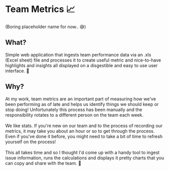 # Team Metrics 📈
(Boring placeholder name for now.. 😅)

## What?
Simple web application that ingests team performance data via an .xls (Excel sheet) file and processes it to create useful metric and nice-to-have highlights and insights all displayed on a disgestible and easy to use user interface. 🙌

## Why?
At my work, team metrics are an important part of measuring how we've been performing as of late and helps us identify things we should keep or stop doing! Unfortunately this process has been manually and the responsibility rotates to a different person on the team each week.
\
\
We like stats. If you're new on our team and to the process of recording our metrics, it may take you about an hour or so to get through the process. Even if you've done it before, you might need to take a bit of time to refresh yourself on the process!
\
\
This all takes time and so I thought I'd come up with a handy tool to ingest issue information, runs the calculations and displays it pretty charts that you can copy and share with the team. 🤝
